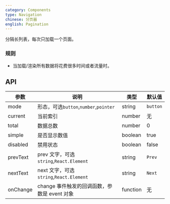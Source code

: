 ```yaml
---
category: Components
type: Navigation
chinese: 分页器
english: Pagination
---
```


分隔长列表，每次只加载一个页面。

### 规则
- 当加载/渲染所有数据将花费很多时间或者流量时。

## API

| 参数      | 说明                                     | 类型    |默认值 |
|-----------|----------------------------------------|--------|--------|
|  mode  | 形态，可选`button`,`number`,`pointer` | string | `button`  |
|  current  | 当前索引 | number  |  无  |
|  total  | 数据总数 | number  |  0  |
|  simple  | 是否显示数值 | boolean | true  |
|  disabled  | 禁用状态 | boolean | false  |
|  prevText  | prev 文字，可选`string`,`React.Element` | string | `Prev`  |
|  nextText  | next 文字，可选`string`,`React.Element` | string | `Next`  |
|  onChange | change 事件触发的回调函数，参数是 event 对象 | function | 无 |

